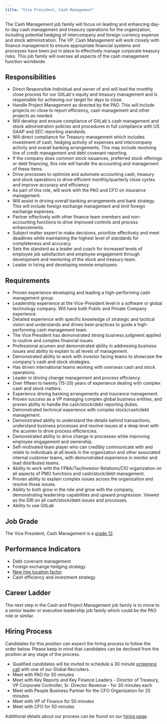 ```yaml
---
title: "Vice President, Cash Management"
---
```


The Cash Management job family will focus on leading and enhancing day-to-day cash management and treasury operations for the organization, including potential hedging of intercompany and foreign currency expense and stock administration. The VP, Cash Management will work closely with finance management to ensure appropriate financial systems and processes have been put in place to effectively manage corporate treasury risks. This job family will oversee all aspects of the cash management function worldwide.

## Responsibilities

- Direct Responsible Individual and owner of and will lead the monthly close process for our GitLab's equity and treasury management and is responsible for achieving our target for days to close.
- Handle Project Management as directed by the PAO.  This will include projects on close to report efficiency, cash management and other projects as needed.
- Will develop and ensure compliance of GitLab's cash management and stock administration  policies and procedures in full compliance with US GAAP and SEC reporting standards.
- Will direct compliance for Treasury management which includes investment of cash, hedging activity of expenses and intercompany activity and overall banking arrangements.  This may include revolving line of credit management and debt covenant reporting.
- If the company does common stock issuances, preferred stock offerings or debt financing, this role will handle the accounting and management of these items.
- Drive processes  to optimize and automate accounting cash, treasury and stock operations to drive efficient monthly/quarterly close cycles and improve accuracy and efficiency.
- As part of this role, will work with the PAO and CFO on insurance management.
- Will assist in driving overall banking arrangements and bank strategy.  This will include foreign exchange management and limit foreign exchange expenses.
- Partner effectively with other finance team members and non-accounting functions to drive improved controls and process enhancements.
- Subject matter expert to make decisions, prioritize effectively and meet deadlines while maintaining the highest level of standards for completeness and accuracy.
- Sets the standard as a leader and coach for increased levels of employee job satisfaction and employee engagement through development and mentoring of the stock and treasury team.
- Leader in hiring and developing remote employees.

## Requirements

- Proven experience developing and leading a high-performing cash management group.
- Leadership experience at the Vice-President level in a software or global technology company.  Will have both Public and Private Company experience.
- Detailed experience with specific knowledge of strategic and tactical vision and understands and drives best-practices to guide a high-performing cash management team.
- The Vice President has demonstrated strong business judgment applied to routine and complex financial issues.
- Professional acumen and demonstrated ability in addressing business issues and ability to explain to all levels of management.
- Demonstrated ability to work with investor facing teams to showcase the company's cash and stock strategies.
- Has driven international teams working with overseas cash and stock operations.
- Leader in driving change management and process efficiency.
- Over fifteen to twenty (15-20) years of experience dealing with complex cash and stock matters.
- Experience driving banking arrangements and insurance management.
- Proven success as a VP  managing complex global business entities, and proven ability to handle the cash/stock/debt reporting duties.
- Demonstrated technical experience with complex stock/cash/debt management.
- Demonstrated ability to understand the details behind transactions, understand business processes and resolve issues at a deep level with the acumen to drive process efficiencies.
- Demonstrated ability to drive change in processes while improving employee engagement and ownership.
- Self-motivated team player who can credibly communicate with and relate to individuals at all levels in the organization and other associated internal customer teams, with demonstrated experience in mentor and lead distributed teams.
- Ability to work with the FP&A/Tax/Investor Relations/CIO organization on all aspects of PMO functions and cash/stock/debt management.
- Proven ability to explain complex issues across the organization and resolve those issues.
- Ability to both grow in the role and grow with the company, demonstrating leadership capabilities and upward progression.  Viewed as the DRI on all cash/stock/debt issues and processes.
- Ability to use GitLab

## Job Grade

The Vice President, Cash Management is a [grade 12](/handbook/total-rewards/compensation/compensation-calculator/#gitlab-job-grades).

## Performance Indicators

- Debt covenant management
- Foreign exchange hedging strategy
- [New hire location factor](https://about.gitlab.com/#new-hire-location-factor)
- Cash efficiency and investment strategy

## Career Ladder

The next step in the Cash and Project Management job family is to move to a senior leader or executive leadership job family which could be the PAO role or similar.

## Hiring Process

Candidates for this position can expect the hiring process to follow the order below. Please keep in mind that candidates can be declined from the position at any stage of the process.

- Qualified candidates will be invited to schedule a 30 minute [screening call](/handbook/hiring/interviewing/#screening-call) with one of our Global Recruiters.
- Meet with PAO for 50 minutes
- Meet with Key Reports and Key Finance Leaders - Director of Treasury, VP Corporate Controller, Sr. Director Revenue - for 30 minutes each
- Meet with People Business Partner for the CFO Organization for 25 minutes
- Meet with VP of Finance for 50 minutes
- Meet with CFO for 50 minutes

Additional details about our process can be found on our [hiring page](/handbook/hiring/).
